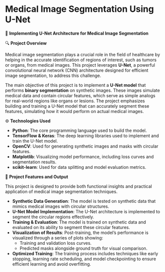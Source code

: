 # Medical Image Segmentation Using U-Net

📌 **Implementing U-Net Architecture for Medical Image Segmentation**

🔍 **Project Overview**

Medical image segmentation plays a crucial role in the field of healthcare by helping in the accurate identification of regions of interest, such as tumors or organs, from medical images. This project leverages **U-Net**, a powerful convolutional neural network (CNN) architecture designed for efficient image segmentation, to address this challenge.

The main objective of this project is to implement a **U-Net model** that performs **binary segmentation** on synthetic images. These images simulate medical data and contain circular features, which serve as simple analogs for real-world regions like organs or lesions. The project emphasizes building and training a U-Net model that can accurately segment these features, simulating how it would perform on actual medical images.

⚙️ **Technologies Used**

- **Python**: The core programming language used to build the model.
- **TensorFlow & Keras**: The deep learning libraries used to implement and train the U-Net model.
- **OpenCV**: Used for generating synthetic images and masks with circular features.
- **Matplotlib**: Visualizing model performance, including loss curves and segmentation results.
- **scikit-learn**: Used for data splitting and model evaluation metrics.

🎯 **Project Features and Output**

This project is designed to provide both functional insights and practical application of medical image segmentation techniques.

- **Synthetic Data Generation**: The model is tested on synthetic data that mimics medical images with circular structures.
- **U-Net Model Implementation**: The U-Net architecture is implemented to segment the circular regions effectively.
- **Training & Evaluation**: The model is trained on synthetic data and evaluated on its ability to segment these circular features.
- **Visualization of Results**: Post-training, the model’s performance is visualized through a series of plots showing:
  - Training and validation loss curves.
  - Predicted masks alongside ground truth for visual comparison.
- **Optimized Training**: The training process includes techniques like early stopping, learning rate scheduling, and model checkpointing to ensure efficient learning and avoid overfitting.
